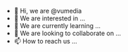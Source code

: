 - 👋 Hi, we are @vumedia
- 👀 We are interested in ...
- 🌱 We are currently learning ...
- 💞️ We are looking to collaborate on ...
- 📫 How to reach us ...

<!---
vumedia/vumedia is a ✨ special ✨ repository because its `README.md` (this file) appears on your GitHub profile.
You can click the Preview link to take a look at your changes.
--->
